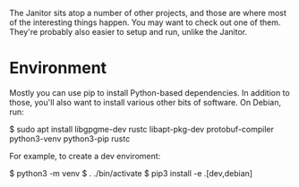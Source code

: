 The Janitor sits atop a number of other projects, and those are where
most of the interesting things happen. You may want to check out one of them.
They're probably also easier to setup and run, unlike the Janitor.


Environment
===========

Mostly you can use pip to install Python-based dependencies. In addition to
those, you'll also want to install various other bits of software. On Debian,
run:

 $ sudo apt install libgpgme-dev rustc libapt-pkg-dev protobuf-compiler \
     python3-venv python3-pip rustc

For example, to create a dev enviroment:

 $ python3 -m venv
 $ . ./bin/activate
 $ pip3 install -e .[dev,debian]
